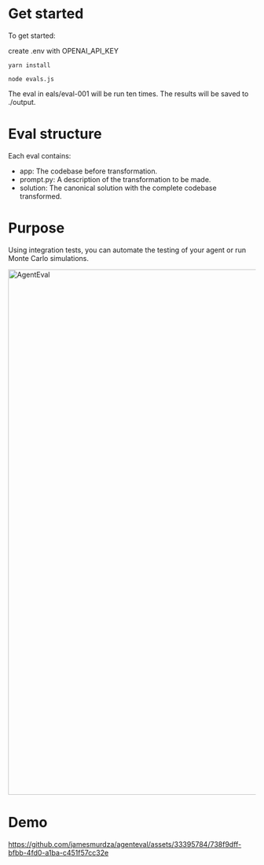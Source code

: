 # Get started

To get started:

create .env with OPENAI_API_KEY

`yarn install`

`node evals.js`

The eval in eals/eval-001 will be run ten times. The results will be saved to ./output.

# Eval structure

Each eval contains:

- app: The codebase before transformation.
- prompt.py: A description of the transformation to be made.
- solution: The canonical solution with the complete codebase transformed.

# Purpose

Using integration tests, you can automate the testing of your agent or run Monte Carlo simulations.

<img width="1066" alt="AgentEval" src="https://github.com/jamesmurdza/agenteval/assets/33395784/5fdf3db0-47fe-4b1b-9f2c-954c8d9996e6">

# Demo

https://github.com/jamesmurdza/agenteval/assets/33395784/738f9dff-bfbb-4fd0-a1ba-c451f57cc32e

